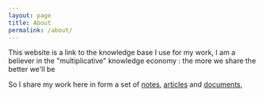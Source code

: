 ```yaml
---
layout: page
title: About
permalink: /about/
---
```


This website is a link to the knowledge base I use for my work,
I am a believer in the "multiplicative" knowledge economy :
the more we share the better we'll be

So I share my work here in form a set of [notes][1], [articles][2] and [documents][3],

<!--
This is the base Jekyll theme. You can find out more info about customizing your Jekyll theme, as well as basic Jekyll usage documentation at [jekyllrb.com](https://jekyllrb.com/)

You can find the source code for Minima at GitHub:
[jekyll][jekyll-organization] /
[minima](https://github.com/jekyll/minima)

You can find the source code for Jekyll at GitHub:
[jekyll][jekyll-organization] /
[jekyll](https://github.com/jekyll/jekyll)


[jekyll-organization]: https://github.com/jekyll

-->

[1]: ../notes/
[2]: ../articles/
[3]: ../documents/

